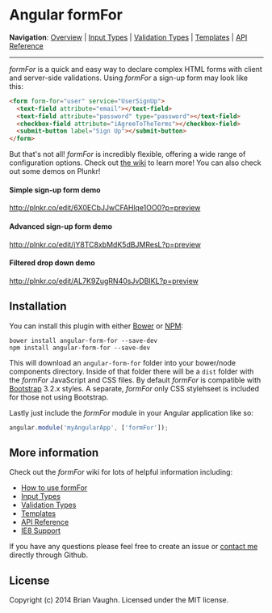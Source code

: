 # Angular formFor

**Navigation**:
[Overview](https://github.com/bvaughn/angular-form-for/wiki/) |
[Input Types](https://github.com/bvaughn/angular-form-for/wiki/Input-Types) |
[Validation Types](https://github.com/bvaughn/angular-form-for/wiki/Validation-Types) |
[Templates](https://github.com/bvaughn/angular-form-for/wiki/Template-Overrides) |
[API Reference](https://github.com/bvaughn/angular-form-for/wiki/API-Reference)

---

*formFor* is a quick and easy way to declare complex HTML forms with client and server-side validations.
Using *formFor* a sign-up form may look like this:

```html
<form form-for="user" service="UserSignUp">
  <text-field attribute="email"></text-field>
  <text-field attribute="password" type="password"></text-field>
  <checkbox-field attribute="iAgreeToTheTerms"></checkbox-field>
  <submit-button label="Sign Up"></submit-button>
</form>
```

But that's not all! *formFor* is incredibly flexible, offering a wide range of configuration options.
Check out [the wiki](https://github.com/bvaughn/angular-form-for/wiki/) to learn more!
You can also check out some demos on Plunkr!

#### Simple sign-up form demo

http://plnkr.co/edit/6X0ECbJJwCFAHlqe1OO0?p=preview

#### Advanced sign-up form demo

http://plnkr.co/edit/jY8TC8xbMdK5dBJMResL?p=preview

#### Filtered drop down demo

http://plnkr.co/edit/AL7K9ZugRN40sJvDBIKL?p=preview

## Installation

You can install this plugin with either [Bower](http://bower.io/) or [NPM](https://www.npmjs.org/):

```shell
bower install angular-form-for --save-dev
npm install angular-form-for --save-dev
```

This will download an `angular-form-for` folder into your bower/node components directory. Inside of that folder there will be a `dist` folder with the *formFor* JavaScript and CSS files. By default *formFor* is compatible with [Bootstrap](getbootstrap.com) 3.2.x styles. A separate, *formFor* only CSS stylehseet is included for those not using Bootstrap.

Lastly just include the *formFor* module in your Angular application like so:

```js
angular.module('myAngularApp', ['formFor']);
```

## More information

Check out the *formFor* wiki for lots of helpful information including:

* [How to use formFor](https://github.com/bvaughn/angular-form-for/wiki/)
* [Input Types](https://github.com/bvaughn/angular-form-for/wiki/Input-Types)
* [Validation Types](https://github.com/bvaughn/angular-form-for/wiki/Validation-Types)
* [Templates](https://github.com/bvaughn/angular-form-for/wiki/Template-Overrides)
* [API Reference](https://github.com/bvaughn/angular-form-for/wiki/API-Reference)
* [IE8 Support](https://github.com/bvaughn/angular-form-for/wiki/IE8-Support)

If you have any questions please feel free to create an issue or [contact me](https://github.com/bvaughn/) directly through Github.

## License

Copyright (c) 2014 Brian Vaughn. Licensed under the MIT license.
